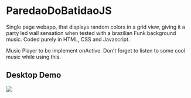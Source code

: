 ﻿# ParedaoDoBatidaoJS
 
 Single page webapp, that displays random colors in a grid view, giving it a party led wall sensation when tested with a brazilian Funk background music. Coded purely in HTML, CSS and Javascript.
 
 Music Player to be implement onActive.
 Don't forget to listen to some cool music while using this.
 
 ## Desktop Demo
 ![](https://user-images.githubusercontent.com/26651389/104390903-7fb65380-551d-11eb-8d53-d3e1e518641d.gif)

 
